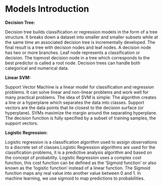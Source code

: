 # Models Introduction

**Decision Tree:**

Decision tree builds classification or regression models in the form of a tree structure. It breaks down a dataset into smaller and smaller subsets while at the same time an associated decision tree is incrementally developed. The final result is a tree with decision nodes and leaf nodes. A decision node has two or more branches. Leaf node represents a classification or decision. The topmost decision node in a tree which corresponds to the best predictor is called a root node. Decision trees can handle both categorical and numerical data.


**Linear SVM:**

Support Vector Machine is a linear model for classification and regression problems. It can solve linear and non-linear problems and work well for many practical problems. The idea of SVM is simple: The algorithm creates a line or a hyperplane which separates the data into classes. Support vectors are the data points that lie closest to the decision surface (or hyperplane).
SVMs maximize the margin around the separating hyperplane.
The decision function is fully specified by a subset of training samples, the support vectors.


**Logistic Regression:** 

Logistic regression is a classification algorithm used to assign observations to a discrete set of classes.Logistic Regression  algorithms are used for the classification problems, it is a predictive analysis algorithm and based on the concept of probability. Logistic Regression uses a complex cost function, this cost function can be defined as the ‘Sigmoid function’ or also known as the ‘logistic function’ instead of a linear function. The Sigmoid function maps any real value into another value between 0 and 1. In machine learning, we use sigmoid to map predictions to probabilities.
